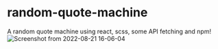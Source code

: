 # random-quote-machine
A random quote machine using react, scss, some API fetching and npm! 
![Screenshot from 2022-08-21 16-06-04](https://user-images.githubusercontent.com/92840840/185795094-c8a2b140-e1fb-46f3-8bea-4765386feef0.png)
